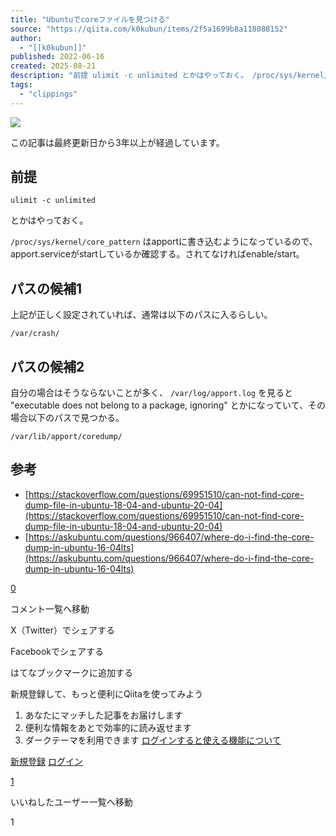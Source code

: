 ```yaml
---
title: "Ubuntuでcoreファイルを見つける"
source: "https://qiita.com/k0kubun/items/2f5a1699b8a118088152"
author:
  - "[[k0kubun]]"
published: 2022-06-16
created: 2025-08-21
description: "前提 ulimit -c unlimited とかはやっておく。 /proc/sys/kernel/core_pattern はapportに書き込むようになっているので、apport.serviceがstartしているか確認する。されてなければenable/start..."
tags:
  - "clippings"
---
```

![](https://relay-dsp.ad-m.asia/dmp/sync/bizmatrix?pid=c3ed207b574cf11376&d=x18o8hduaj&uid=)

この記事は最終更新日から3年以上が経過しています。

## 前提

```text
ulimit -c unlimited
```

とかはやっておく。

`/proc/sys/kernel/core_pattern` はapportに書き込むようになっているので、apport.serviceがstartしているか確認する。されてなければenable/start。

## パスの候補1

上記が正しく設定されていれば、通常は以下のパスに入るらしい。

```text
/var/crash/
```

## パスの候補2

自分の場合はそうならないことが多く、 `/var/log/apport.log` を見ると "executable does not belong to a package, ignoring" とかになっていて、その場合以下のパスで見つかる。

```text
/var/lib/apport/coredump/
```

## 参考

- [https://stackoverflow.com/questions/69951510/can-not-find-core-dump-file-in-ubuntu-18-04-and-ubuntu-20-04](https://stackoverflow.com/questions/69951510/can-not-find-core-dump-file-in-ubuntu-18-04-and-ubuntu-20-04)
- [https://askubuntu.com/questions/966407/where-do-i-find-the-core-dump-in-ubuntu-16-04lts](https://askubuntu.com/questions/966407/where-do-i-find-the-core-dump-in-ubuntu-16-04lts)

[0](https://qiita.com/k0kubun/items/#comments)

コメント一覧へ移動

X（Twitter）でシェアする

Facebookでシェアする

はてなブックマークに追加する

新規登録して、もっと便利にQiitaを使ってみよう

1. あなたにマッチした記事をお届けします
2. 便利な情報をあとで効率的に読み返せます
3. ダークテーマを利用できます
[ログインすると使える機能について](https://help.qiita.com/ja/articles/qiita-login-user)

[新規登録](https://qiita.com/signup?callback_action=login_or_signup&redirect_to=%2Fk0kubun%2Fitems%2F2f5a1699b8a118088152&realm=qiita) [ログイン](https://qiita.com/login?callback_action=login_or_signup&redirect_to=%2Fk0kubun%2Fitems%2F2f5a1699b8a118088152&realm=qiita)

[1](https://qiita.com/k0kubun/items/2f5a1699b8a118088152/likers)

いいねしたユーザー一覧へ移動

1